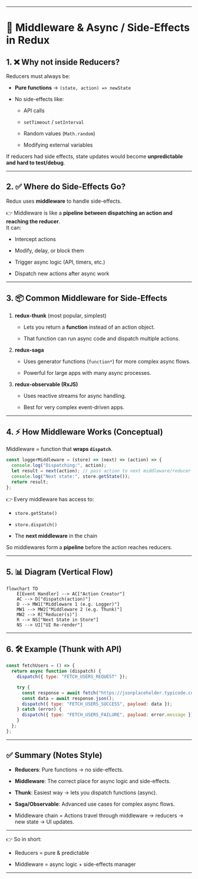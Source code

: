

---

# 🔹 Middleware & Async / Side-Effects in Redux

## 1. ❌ Why not inside Reducers?

Reducers must always be:

- **Pure functions** → `(state, action) => newState`
    
- No side-effects like:
    
    - API calls
        
    - `setTimeout` / `setInterval`
        
    - Random values (`Math.random`)
        
    - Modifying external variables
        

If reducers had side effects, state updates would become **unpredictable and hard to test/debug**.

---

## 2. ✅ Where do Side-Effects Go?

Redux uses **middleware** to handle side-effects.

👉 Middleware is like a **pipeline between dispatching an action and reaching the reducer**.  
It can:

- Intercept actions
    
- Modify, delay, or block them
    
- Trigger async logic (API, timers, etc.)
    
- Dispatch new actions after async work
    

---

## 3. 📦 Common Middleware for Side-Effects

1. **redux-thunk** (most popular, simplest)
    
    - Lets you return a **function** instead of an action object.
        
    - That function can run async code and dispatch multiple actions.
        
2. **redux-saga**
    
    - Uses generator functions (`function*`) for more complex async flows.
        
    - Powerful for large apps with many async processes.
        
3. **redux-observable (RxJS)**
    
    - Uses reactive streams for async handling.
        
    - Best for very complex event-driven apps.
        

---

## 4. ⚡ How Middleware Works (Conceptual)

Middleware = function that **wraps `dispatch`**.

```js
const loggerMiddleware = (store) => (next) => (action) => {
  console.log("Dispatching:", action);
  let result = next(action); // pass action to next middleware/reducer
  console.log("Next state:", store.getState());
  return result;
};
```

👉 Every middleware has access to:

- `store.getState()`
    
- `store.dispatch()`
    
- The **next middleware** in the chain
    

So middlewares form a **pipeline** before the action reaches reducers.

---

## 5. 📊 Diagram (Vertical Flow)

```mermaid
flowchart TD
    E[Event Handler] --> AC["Action Creator"]
    AC --> D["dispatch(action)"]
    D --> MW1["Middleware 1 (e.g. Logger)"]
    MW1 --> MW2["Middleware 2 (e.g. Thunk)"]
    MW2 --> R["Reducer(s)"]
    R --> NS["Next State in Store"]
    NS --> UI["UI Re-render"]
```

---

## 6. 🛠 Example (Thunk with API)

```js
const fetchUsers = () => {
  return async function (dispatch) {
    dispatch({ type: "FETCH_USERS_REQUEST" });

    try {
      const response = await fetch("https://jsonplaceholder.typicode.com/users");
      const data = await response.json();
      dispatch({ type: "FETCH_USERS_SUCCESS", payload: data });
    } catch (error) {
      dispatch({ type: "FETCH_USERS_FAILURE", payload: error.message });
    }
  };
};
```

---

## ✅ Summary (Notes Style)

- **Reducers**: Pure functions → no side-effects.
    
- **Middleware**: The correct place for async logic and side-effects.
    
- **Thunk**: Easiest way → lets you dispatch functions (async).
    
- **Saga/Observable**: Advanced use cases for complex async flows.
    
- Middleware chain = Actions travel through middleware → reducers → new state → UI updates.
    

---

👉 So in short:

- Reducers = pure & predictable
    
- Middleware = async logic + side-effects manager
    

---

